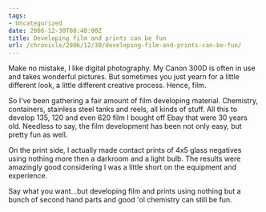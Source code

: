 ```yaml
---
tags:
- Uncategorized
date: 2006-12-30T08:40:00Z
title: Developing film and prints can be fun
url: /chronicle/2006/12/30/developing-film-and-prints-can-be-fun/
---
```

Make no mistake, I like digital photography.  My Canon 300D is often in use and takes wonderful pictures.  But sometimes you just yearn for a little different look, a little different creative process.  Hence, film.

So I've been gathering a fair amount of film developing material.  Chemistry, containers, stainless steel tanks and reels, all kinds of stuff.  All this to develop 135, 120 and even 620 film I bought off Ebay that were 30 years old.  Needless to say, the film development has been not only easy, but pretty fun as well.

On the print side, I actually made contact prints of 4x5 glass negatives using nothing more then a darkroom and a light bulb.  The results were amazingly good considering I was a little short on the equipment and experience.

Say what you want...but developing film and prints using nothing but a bunch of second hand parts and good 'ol chemistry can still be fun.
